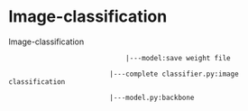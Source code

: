 # Image-classification

Image-classification

								 |---model:save weight file

						     |---complete classifier.py:image classification

    						 |---model.py:backbone
